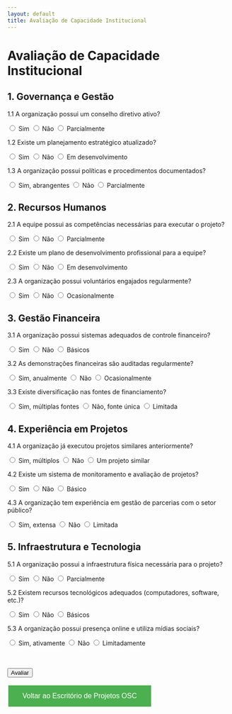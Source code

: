 ```yaml
---
layout: default
title: Avaliação de Capacidade Institucional
---
```


# Avaliação de Capacidade Institucional

<form id="avaliacaoForm">
  <h2>1. Governança e Gestão</h2>
  <p>1.1 A organização possui um conselho diretivo ativo?</p>
  <input type="radio" name="q1_1" value="2"> Sim
  <input type="radio" name="q1_1" value="0"> Não
  <input type="radio" name="q1_1" value="1"> Parcialmente

  <p>1.2 Existe um planejamento estratégico atualizado?</p>
  <input type="radio" name="q1_2" value="2"> Sim
  <input type="radio" name="q1_2" value="0"> Não
  <input type="radio" name="q1_2" value="1"> Em desenvolvimento

  <p>1.3 A organização possui políticas e procedimentos documentados?</p>
  <input type="radio" name="q1_3" value="2"> Sim, abrangentes
  <input type="radio" name="q1_3" value="0"> Não
  <input type="radio" name="q1_3" value="1"> Parcialmente

  <h2>2. Recursos Humanos</h2>
  <p>2.1 A equipe possui as competências necessárias para executar o projeto?</p>
  <input type="radio" name="q2_1" value="2"> Sim
  <input type="radio" name="q2_1" value="0"> Não
  <input type="radio" name="q2_1" value="1"> Parcialmente

  <p>2.2 Existe um plano de desenvolvimento profissional para a equipe?</p>
  <input type="radio" name="q2_2" value="2"> Sim
  <input type="radio" name="q2_2" value="0"> Não
  <input type="radio" name="q2_2" value="1"> Em desenvolvimento

  <p>2.3 A organização possui voluntários engajados regularmente?</p>
  <input type="radio" name="q2_3" value="2"> Sim
  <input type="radio" name="q2_3" value="0"> Não
  <input type="radio" name="q2_3" value="1"> Ocasionalmente

  <h2>3. Gestão Financeira</h2>
  <p>3.1 A organização possui sistemas adequados de controle financeiro?</p>
  <input type="radio" name="q3_1" value="2"> Sim
  <input type="radio" name="q3_1" value="0"> Não
  <input type="radio" name="q3_1" value="1"> Básicos

  <p>3.2 As demonstrações financeiras são auditadas regularmente?</p>
  <input type="radio" name="q3_2" value="2"> Sim, anualmente
  <input type="radio" name="q3_2" value="0"> Não
  <input type="radio" name="q3_2" value="1"> Ocasionalmente

  <p>3.3 Existe diversificação nas fontes de financiamento?</p>
  <input type="radio" name="q3_3" value="2"> Sim, múltiplas fontes
  <input type="radio" name="q3_3" value="0"> Não, fonte única
  <input type="radio" name="q3_3" value="1"> Limitada

  <h2>4. Experiência em Projetos</h2>
  <p>4.1 A organização já executou projetos similares anteriormente?</p>
  <input type="radio" name="q4_1" value="2"> Sim, múltiplos
  <input type="radio" name="q4_1" value="0"> Não
  <input type="radio" name="q4_1" value="1"> Um projeto similar

  <p>4.2 Existe um sistema de monitoramento e avaliação de projetos?</p>
  <input type="radio" name="q4_2" value="2"> Sim
  <input type="radio" name="q4_2" value="0"> Não
  <input type="radio" name="q4_2" value="1"> Básico

  <p>4.3 A organização tem experiência em gestão de parcerias com o setor público?</p>
  <input type="radio" name="q4_3" value="2"> Sim, extensa
  <input type="radio" name="q4_3" value="0"> Não
  <input type="radio" name="q4_3" value="1"> Limitada

  <h2>5. Infraestrutura e Tecnologia</h2>
  <p>5.1 A organização possui a infraestrutura física necessária para o projeto?</p>
  <input type="radio" name="q5_1" value="2"> Sim
  <input type="radio" name="q5_1" value="0"> Não
  <input type="radio" name="q5_1" value="1"> Parcialmente

  <p>5.2 Existem recursos tecnológicos adequados (computadores, software, etc.)?</p>
  <input type="radio" name="q5_2" value="2"> Sim
  <input type="radio" name="q5_2" value="0"> Não
  <input type="radio" name="q5_2" value="1"> Básicos

  <p>5.3 A organização possui presença online e utiliza mídias sociais?</p>
  <input type="radio" name="q5_3" value="2"> Sim, ativamente
  <input type="radio" name="q5_3" value="0"> Não
  <input type="radio" name="q5_3" value="1"> Limitadamente

  <br><br>
  <button type="button" onclick="avaliarCapacidade()">Avaliar</button>
</form>

<div id="resultado" style="display:none;">
  <h2>Resultado da Avaliação</h2>
  <p id="pontuacao"></p>
  <p id="recomendacao"></p>
</div>

<script>
function avaliarCapacidade() {
  var pontos = 0;
  var total = 15; // Total de perguntas
  var respondidas = 0;

  for (var i = 1; i <= 5; i++) {
    for (var j = 1; j <= 3; j++) {
      var resposta = document.querySelector('input[name="q'+i+'_'+j+'"]:checked');
      if (resposta) {
        respondidas++;
        pontos += parseInt(resposta.value);
      }
    }
  }

  if (respondidas < total) {
    alert("Por favor, responda todas as " + total + " perguntas.");
    return;
  }

  var percentual = (pontos / (total * 2)) * 100;
  var resultado = document.getElementById('resultado');
  var pontuacao = document.getElementById('pontuacao');
  var recomendacao = document.getElementById('recomendacao');

  pontuacao.innerHTML = "Sua pontuação: " + percentual.toFixed(2) + "%";

  if (percentual >= 80) {
    recomendacao.innerHTML = "Sua organização demonstra uma forte capacidade institucional. Está bem posicionada para executar projetos complexos e parcerias com o setor público.";
  } else if (percentual >= 60) {
    recomendacao.innerHTML = "Sua organização tem uma boa base, mas há áreas que podem ser fortalecidas. Considere desenvolver capacidades específicas relacionadas às áreas com pontuação mais baixa.";
  } else if (percentual >= 40) {
    recomendacao.innerHTML = "Sua organização tem potencial, mas precisa de desenvolvimento significativo em várias áreas. Recomenda-se focar no fortalecimento institucional antes de assumir projetos complexos.";
  } else {
    recomendacao.innerHTML = "Sua organização está em estágio inicial de desenvolvimento institucional. É altamente recomendável investir em capacitação e estruturação antes de buscar parcerias complexas ou projetos de grande escala.";
  }

  resultado.style.display = 'block';
}
</script>
[<button style="background-color: #4CAF50; border: none; color: white; padding: 15px 32px; text-align: center; text-decoration: none; display: inline-block; font-size: 16px; margin: 4px 2px; cursor: pointer;">Voltar ao Escritório de Projetos OSC</button>](../)
